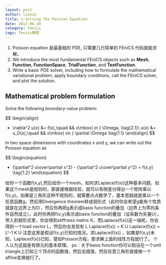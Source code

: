 ```yaml
---
layout: post
author: liuxin
title: 1-Solving the Poisson Equation
date: 2017-06-20
category: fenics
tags: fenics教程
---
```



1. Poisson equation 是最基础的 PDE, 只需要几行简单的 FEniCS 代码就能求解。
2. We introduce the most fundamental FEniCS objects such as **Mesh**, **Function**, **FunctionSpace**, **TrialFunction**, and **TestFunction**.
3. Write a basic PDE solver, including how to formulate the mathematical variational problem, apply boundary conditions, call the FEniCS solver, and plot the solution.


## Mathematical problem formulation
Solve the following boundary-value problem:

$$
\begin{align}
- \nabla^2 u(x) &= f(x),\quad && x\mbox{ in } \Omega,
\tag{2.1}\\ 
u(x) &= u\_D(x),\quad && x\mbox{ on } \partial \Omega
\tag{1.1}
\end{align}
$$

In two space dimensions with coordinates x and y, we can write out the Poisson equation as


$$
\begin{equation}
- {\partial^2 u\over\partial x^2} -
{\partial^2 u\over\partial y^2} = f(x,y)
\tag{1.2}
\end{equation}
$$

给你一个函数f(x,y),然后给你一个mesh，如何求Laplace(f(x))这种基本问题，如果这个mesh是规则的，那直接根据经验，就可以有限差分得出一个矩阵乘以f(x,y)。如果是三角形这种不规则的，就需要点点数学了，基本思路就是乘以一个任意函数g，然后用Divergence theorem转成弱形式（此时你会希望g能有个性质就是在边界上为0），然后你再把g表示成basis function的叠加（边界上为零的条件自然成立）。此时你再把f(x,y)表示成basis function的叠加（设系数为矢量U），带入到弱形式里，你会得到stiffness matrix K，而Laplace(f(x))这一端呢，你会得到一个load vector L，然后你会发现有
L Laplace(f(x)) = K U
Laplace(f(x)) = L^-1 K U
注意这里是假设f(x,y)已知的情况，求Laplace(f(x)) ，如果是f(x,y)未知，Laplace(f(x))已知，譬如Poisson方程，那求解上面的线性方程就行了。
个人认为这就是有限元的基本原理。
ps：关于basis function你可以假设在一个unit triangle上已知三个顶点的函数值，然后去插值，然后任意三角形直接做一个affine变换就行了。